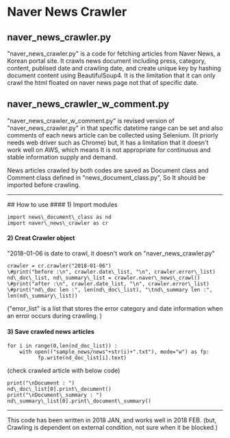 # Naver News Crawler<br>

## naver\_news\_crawler.py
"naver\_news\_crawler.py" is a code for fetching articles from Naver News, a Korean portal site. It crawls news document including press, category, content, publised date and crawling date, and create unique key by hashing document content using BeautifulSoup4. It is the limitation that it can only crawl the html floated on naver news page not that of specific date.<br>
## naver\_news_crawler\_w\_comment.py
"naver\_news_crawler\_w\_comment.py" is revised version of "naver\_news\_crawler.py" in that specific datetime range can be set and also comments of each news article can be collected using Selenium. (It priorly needs web driver such as Chrome) but, It has a limitation that it doesn't work well on AWS, which means It is not appropriate for continuous and stable information supply and demand.<br>

News articles crawled by both codes are saved as Document class and Comment class defined in "news\_document\_class.py", So It should be imported before crawling.<br>

<hr>
## How to use
#### 1) Import modules
<pre><code>import news\_document\_class as nd
import naver\_news\_crawler as cr<br></code></pre>

#### 2) Creat Crawler object
"2018-01-06 is date to crawl, it doesn't work on "naver\_news\_crawler.py"
<pre><code>crawler = cr.crawler("2018-01-06")
\#print("before :\n", crawler.date\_list, "\n", crawler.error\_list)
nd\_doc\_list, nd\_summary\_list = crawler.naver\_news\_crawl()
\#print("after :\n", crawler.date_list, "\n", crawler.error\_list)
\#print("nd\_doc len :", len(nd\_doc\_list), "\tnd\_summary len :", len(nd\_summary\_list))
</code></pre>

("error_list" is a list that stores the error category and date information when an error occurs during crawling. )

#### 3) Save crawled news articles
<pre><code>for i in range(0,len(nd_doc_list)) :
	with open(("sample_news/news"+str(i)+".txt"), mode="w") as fp:
          fp.write(nd_doc_list[i].text)
</code></pre>

(check crawled article with below code)
<pre><code>print("\nDocument : ")
nd\_doc\_list[0].print\_document()
print("\nDocument\_summary : ")
nd\_summary\_list[0].print\_document\_summary()
</code></pre>


<hr>
This code has been written in 2018 JAN, and works well in 2018 FEB. (but, Crawling is dependent on external condition, not sure when it be blocked.)